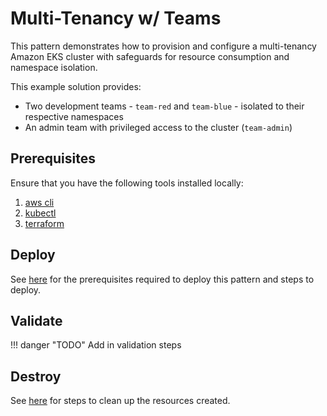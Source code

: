 # Multi-Tenancy w/ Teams

This pattern demonstrates how to provision and configure a multi-tenancy Amazon EKS cluster with safeguards for resource consumption and namespace isolation.

This example solution provides:

- Two development teams - `team-red` and `team-blue` - isolated to their respective namespaces
- An admin team with privileged access to the cluster (`team-admin`)

## Prerequisites

Ensure that you have the following tools installed locally:

1. [aws cli](https://docs.aws.amazon.com/cli/latest/userguide/install-cliv2.html)
2. [kubectl](https://Kubernetes.io/docs/tasks/tools/)
3. [terraform](https://learn.hashicorp.com/tutorials/terraform/install-cli)

## Deploy

See [here](https://aws-ia.github.io/terraform-aws-eks-blueprints/main/getting-started/#prerequisites) for the prerequisites required to deploy this pattern and steps to deploy.

## Validate

!!! danger "TODO"
    Add in validation steps

## Destroy

See [here](https://aws-ia.github.io/terraform-aws-eks-blueprints/main/getting-started/#destroy) for steps to clean up the resources created.
